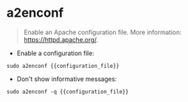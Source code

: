 # a2enconf

> Enable an Apache configuration file.
> More information: <https://httpd.apache.org/>.

- Enable a configuration file:

`sudo a2enconf {{configuration_file}}`

- Don't show informative messages:

`sudo a2enconf -q {{configuration_file}}`
